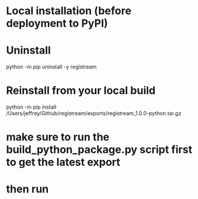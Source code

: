 

# Local installation (before deployment to PyPI)

# Uninstall
python -m pip uninstall -y registream

# Reinstall from your local build
python -m pip install /Users/jeffrey/Github/registream/exports/registream_1.0.0-python.tar.gz



# make sure to run the build_python_package.py script first to get the latest export 

# then run 